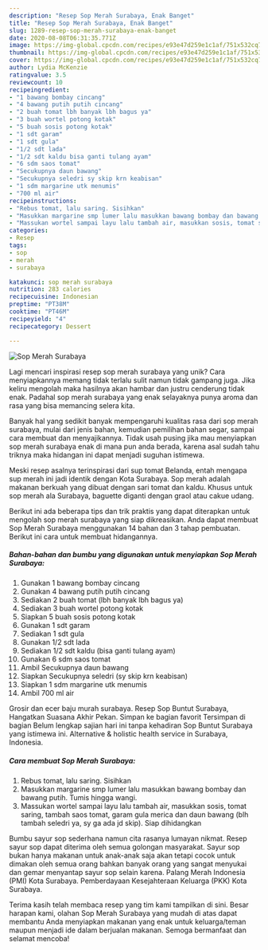 ```yaml
---
description: "Resep Sop Merah Surabaya, Enak Banget"
title: "Resep Sop Merah Surabaya, Enak Banget"
slug: 1289-resep-sop-merah-surabaya-enak-banget
date: 2020-08-08T06:31:35.771Z
image: https://img-global.cpcdn.com/recipes/e93e47d259e1c1af/751x532cq70/sop-merah-surabaya-foto-resep-utama.jpg
thumbnail: https://img-global.cpcdn.com/recipes/e93e47d259e1c1af/751x532cq70/sop-merah-surabaya-foto-resep-utama.jpg
cover: https://img-global.cpcdn.com/recipes/e93e47d259e1c1af/751x532cq70/sop-merah-surabaya-foto-resep-utama.jpg
author: Lydia McKenzie
ratingvalue: 3.5
reviewcount: 10
recipeingredient:
- "1 bawang bombay cincang"
- "4 bawang putih putih cincang"
- "2 buah tomat lbh banyak lbh bagus ya"
- "3 buah wortel potong kotak"
- "5 buah sosis potong kotak"
- "1 sdt garam"
- "1 sdt gula"
- "1/2 sdt lada"
- "1/2 sdt kaldu bisa ganti tulang ayam"
- "6 sdm saos tomat"
- "Secukupnya daun bawang"
- "Secukupnya seledri sy skip krn keabisan"
- "1 sdm margarine utk menumis"
- "700 ml air"
recipeinstructions:
- "Rebus tomat, lalu saring. Sisihkan"
- "Masukkan margarine smp lumer lalu masukkan bawang bombay dan bawang putih. Tumis hingga wangi."
- "Massukan wortel sampai layu lalu tambah air, masukkan sosis, tomat saring, tambah saos tomat, garam gula merica dan daun bawang (blh tambah seledri ya, sy ga ada jd skip). Siap dihidangkan"
categories:
- Resep
tags:
- sop
- merah
- surabaya

katakunci: sop merah surabaya 
nutrition: 283 calories
recipecuisine: Indonesian
preptime: "PT38M"
cooktime: "PT46M"
recipeyield: "4"
recipecategory: Dessert

---
```



![Sop Merah Surabaya](https://img-global.cpcdn.com/recipes/e93e47d259e1c1af/751x532cq70/sop-merah-surabaya-foto-resep-utama.jpg)

Lagi mencari inspirasi resep sop merah surabaya yang unik? Cara menyiapkannya memang tidak terlalu sulit namun tidak gampang juga. Jika keliru mengolah maka hasilnya akan hambar dan justru cenderung tidak enak. Padahal sop merah surabaya yang enak selayaknya punya aroma dan rasa yang bisa memancing selera kita.

Banyak hal yang sedikit banyak mempengaruhi kualitas rasa dari sop merah surabaya, mulai dari jenis bahan, kemudian pemilihan bahan segar, sampai cara membuat dan menyajikannya. Tidak usah pusing jika mau menyiapkan sop merah surabaya enak di mana pun anda berada, karena asal sudah tahu triknya maka hidangan ini dapat menjadi suguhan istimewa.

Meski resep asalnya terinspirasi dari sup tomat Belanda, entah mengapa sup merah ini jadi identik dengan Kota Surabaya. Sop merah adalah makanan berkuah yang dibuat dengan sari tomat dan kaldu. Khusus untuk sop merah ala Surabaya, baguette diganti dengan graol atau cakue udang.


Berikut ini ada beberapa tips dan trik praktis yang dapat diterapkan untuk mengolah sop merah surabaya yang siap dikreasikan. Anda dapat membuat Sop Merah Surabaya menggunakan 14 bahan dan 3 tahap pembuatan. Berikut ini cara untuk membuat hidangannya.

<!--inarticleads1-->

##### Bahan-bahan dan bumbu yang digunakan untuk menyiapkan Sop Merah Surabaya:

1. Gunakan 1 bawang bombay cincang
1. Gunakan 4 bawang putih putih cincang
1. Sediakan 2 buah tomat (lbh banyak lbh bagus ya)
1. Sediakan 3 buah wortel potong kotak
1. Siapkan 5 buah sosis potong kotak
1. Gunakan 1 sdt garam
1. Sediakan 1 sdt gula
1. Gunakan 1/2 sdt lada
1. Sediakan 1/2 sdt kaldu (bisa ganti tulang ayam)
1. Gunakan 6 sdm saos tomat
1. Ambil Secukupnya daun bawang
1. Siapkan Secukupnya seledri (sy skip krn keabisan)
1. Siapkan 1 sdm margarine utk menumis
1. Ambil 700 ml air


Grosir dan ecer baju murah surabaya. Resep Sop Buntut Surabaya, Hangatkan Suasana Akhir Pekan. Simpan ke bagian favorit Tersimpan di bagian Belum lengkap sajian hari ini tanpa kehadiran Sop Buntut Surabaya yang istimewa ini. Alternative &amp; holistic health service in Surabaya, Indonesia. 

<!--inarticleads2-->

##### Cara membuat Sop Merah Surabaya:

1. Rebus tomat, lalu saring. Sisihkan
1. Masukkan margarine smp lumer lalu masukkan bawang bombay dan bawang putih. Tumis hingga wangi.
1. Massukan wortel sampai layu lalu tambah air, masukkan sosis, tomat saring, tambah saos tomat, garam gula merica dan daun bawang (blh tambah seledri ya, sy ga ada jd skip). Siap dihidangkan


Bumbu sayur sop sederhana namun cita rasanya lumayan nikmat. Resep sayur sop dapat diterima oleh semua golongan masyarakat. Sayur sop bukan hanya makanan untuk anak-anak saja akan tetapi cocok untuk dimakan oleh semua orang bahkan banyak orang yang sangat menyukai dan gemar menyantap sayur sop selain karena. Palang Merah Indonesia (PMI) Kota Surabaya. Pemberdayaan Kesejahteraan Keluarga (PKK) Kota Surabaya. 

Terima kasih telah membaca resep yang tim kami tampilkan di sini. Besar harapan kami, olahan Sop Merah Surabaya yang mudah di atas dapat membantu Anda menyiapkan makanan yang enak untuk keluarga/teman maupun menjadi ide dalam berjualan makanan. Semoga bermanfaat dan selamat mencoba!
